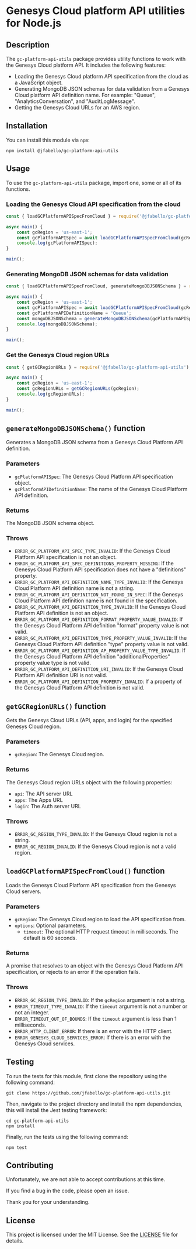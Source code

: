 # Genesys Cloud platform API utilities for Node.js

## Description

The `gc-platform-api-utils` package provides utility functions to work with the Genesys Cloud platform API. It includes the following features:

- Loading the Genesys Cloud platform API specification from the cloud as a JavaScript object.
- Generating MongoDB JSON schemas for data validation from a Genesys Cloud platform API definition name. For example: "Queue", "AnalyticsConversation", and "AuditLogMessage".
- Getting the Genesys Cloud URLs for an AWS region.

## Installation

You can install this module via `npm`:

```shell
npm install @jfabello/gc-platform-api-utils
```

## Usage

To use the `gc-platform-api-utils` package, import one, some or all of its functions.

### Loading the Genesys Cloud API specification from the cloud

```javascript
const { loadGCPlatformAPISpecFromCloud } = require('@jfabello/gc-platform-api-utils');

async main() {
    const gcRegion = 'us-east-1';
    const gcPlatformAPISpec = await loadGCPlatformAPISpecFromCloud(gcRegion);
    console.log(gcPlatformAPISpec);
}

main();
```

### Generating MongoDB JSON schemas for data validation

```javascript
const { loadGCPlatformAPISpecFromCloud, generateMongoDBJSONSchema } = require('@jfabello/gc-platform-api-utils');

async main() {
    const gcRegion = 'us-east-1';
    const gcPlatformAPISpec = await loadGCPlatformAPISpecFromCloud(gcRegion);
	const gcPlatformAPIDefinitionName = 'Queue';
	const mongoDBJSONSchema = generateMongoDBJSONSchema(gcPlatformAPISpec, gcPlatformAPIDefinitionName);
	console.log(mongoDBJSONSchema);
}

main();
```

### Get the Genesys Cloud region URLs

```javascript
const { getGCRegionURLs } = require('@jfabello/gc-platform-api-utils');

async main() {
	const gcRegion = 'us-east-1';
	const gcRegionURLs = getGCRegionURLs(gcRegion);
	console.log(gcRegionURLs);
}

main();
```

## `generateMongoDBJSONSchema()` function

Generates a MongoDB JSON schema from a Genesys Cloud Platform API definition.

### Parameters

- `gcPlatformAPISpec`: The Genesys Cloud Platform API specification object.
- `gcPlatformAPIDefinitionName`: The name of the Genesys Cloud Platform API definition.

### Returns

The MongoDB JSON schema object.

### Throws

- `ERROR_GC_PLATFORM_API_SPEC_TYPE_INVALID`: If the Genesys Cloud Platform API specification is not an object.
- `ERROR_GC_PLATFORM_API_SPEC_DEFINITIONS_PROPERTY_MISSING`: If the Genesys Cloud Platform API specification does not have a "definitions" property.
- `ERROR_GC_PLATFORM_API_DEFINITION_NAME_TYPE_INVALID`: If the Genesys Cloud Platform API definition name is not a string.
- `ERROR_GC_PLATFORM_API_DEFINITION_NOT_FOUND_IN_SPEC`: If the Genesys Cloud Platform API definition name is not found in the specification.
- `ERROR_GC_PLATFORM_API_DEFINITION_TYPE_INVALID`: If the Genesys Cloud Platform API definition is not an object.
- `ERROR_GC_PLATFORM_API_DEFINITION_FORMAT_PROPERTY_VALUE_INVALID`: If the Genesys Cloud Platform API definition "format" property value is not valid.
- `ERROR_GC_PLATFORM_API_DEFINITION_TYPE_PROPERTY_VALUE_INVALID`: If the Genesys Cloud Platform API definition "type" property value is not valid.
- `ERROR_GC_PLATFORM_API_DEFINITION_AP_PROPERTY_VALUE_TYPE_INVALID`: If the Genesys Cloud Platform API definition "additionalProperties" property value type is not valid.
- `ERROR_GC_PLATFORM_API_DEFINITION_URI_INVALID`: If the Genesys Cloud Platform API definition URI is not valid.
- `ERROR_GC_PLATFORM_API_DEFINITION_PROPERTY_INVALID`: If a property of the Genesys Cloud Platform API definition is not valid.

## `getGCRegionURLs()` function

Gets the Genesys Cloud URLs (API, apps, and login) for the specified Genesys Cloud region.

### Parameters

- `gcRegion`: The Genesys Cloud region.

### Returns

The Genesys Cloud region URLs object with the following properties:
- `api`: The API server URL
- `apps`: The Apps URL
- `login`: The Auth server URL

### Throws

- `ERROR_GC_REGION_TYPE_INVALID`: If the Genesys Cloud region is not a string.
- `ERROR_GC_REGION_INVALID`: If the Genesys Cloud region is not a valid region.


## `loadGCPlatformAPISpecFromCloud()` function

Loads the Genesys Cloud Platform API specification from the Genesys Cloud servers.

### Parameters

- `gcRegion`: The Genesys Cloud region to load the API specification from.
- `options`: Optional parameters.
	- `timeout`: The optional HTTP request timeout in milliseconds. The default is 60 seconds.

### Returns

A promise that resolves to an object with the Genesys Cloud Platform API specification, or rejects to an error if the operation fails.

### Throws

- `ERROR_GC_REGION_TYPE_INVALID`: If the `gcRegion` argument is not a string.
- `ERROR_TIMEOUT_TYPE_INVALID`: If the `timeout` argument is not a number or not an integer.
- `ERROR_TIMEOUT_OUT_OF_BOUNDS`: If the `timeout` argument is less than 1 milliseconds.
- `ERROR_HTTP_CLIENT_ERROR`: If there is an error with the HTTP client.
- `ERROR_GENESYS_CLOUD_SERVICES_ERROR`: If there is an error with the Genesys Cloud services.

## Testing

To run the tests for this module, first clone the repository using the following command:

```shell
git clone https://github.com/jfabello/gc-platform-api-utils.git
```

Then, navigate to the project directory and install the npm dependencies, this will install the Jest testing framework:

```shell
cd gc-platform-api-utils
npm install
```

Finally, run the tests using the following command:

```shell
npm test
```

## Contributing

Unfortunately, we are not able to accept contributions at this time.

If you find a bug in the code, please open an issue.

Thank you for your understanding.

## License

This project is licensed under the MIT License. See the [LICENSE](LICENSE) file for details.


